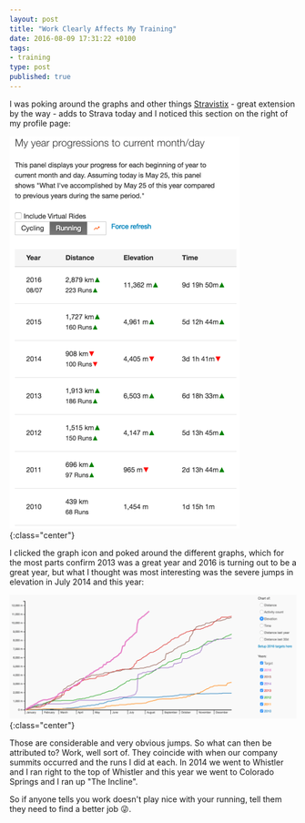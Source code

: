 ```yaml
---
layout: post
title: "Work Clearly Affects My Training"
date: 2016-08-09 17:31:22 +0100
tags:
- training
type: post
published: true
---
```


I was poking around the graphs and other things [Stravistix](http://thomaschampagne.github.io/stravistix/) - great extension by the way - adds to Strava today and I noticed this section on the right of my profile page:

![My Yearly Progressions](/img/year-progressions.png){:class="center"}

I clicked the graph icon and poked around the different graphs, which for the most parts confirm 2013 was a great year and 2016 is turning out to be a great year, but what I thought was most interesting was the severe jumps in elevation in July 2014 and this year:

![Elevation Jumps](/img/elevation-jumps.png){:class="center"}

Those are considerable and very obvious jumps.  So what can then be attributed to?  Work, well sort of.  They coincide with when our company summits occurred and the runs I did at each.  In 2014 we went to Whistler and I ran right to the top of Whistler and this year we went to Colorado Springs and I ran up "The Incline".

So if anyone tells you work doesn't play nice with your running, tell them they need to find a better job :stuck_out_tongue_winking_eye:.
